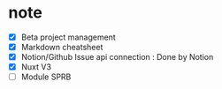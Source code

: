 # note

- [x] Beta project management
- [x] Markdown cheatsheet
- [x] Notion/Github Issue api connection : Done by Notion
- [x] Nuxt V3
- [ ] Module SPRB
